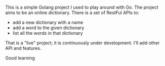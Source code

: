 This is a simple Golang project I used to play around with Go.
The project aims to be an online dictionary. There is a set of RestFul APIs to:
- add a new dictionary with a name
- add a word to the given dictionary
- list all the words in that dictionary

That is a "live" project; it is continuously under development. I'll add other API and features.

Good learning

